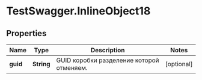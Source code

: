 # TestSwagger.InlineObject18

## Properties

Name | Type | Description | Notes
------------ | ------------- | ------------- | -------------
**guid** | **String** | GUID коробки разделение которой отменяем. | [optional] 


